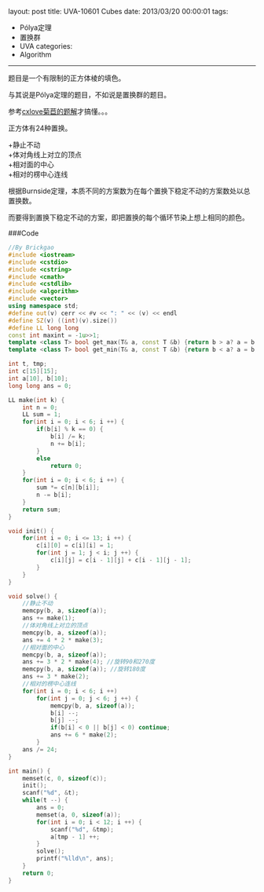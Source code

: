 layout: post
title: UVA-10601 Cubes
date: 2013/03/20 00:00:01
tags: 
- Pólya定理
- 置换群
- UVA
categories:
- Algorithm
---

题目是一个有限制的正方体棱的填色。

与其说是Pólya定理的题目，不如说是置换群的题目。

参考<a href="http://blog.csdn.net/acm_cxlove/article/details/7866192">cxlove菊苣的题解</a>才搞懂。。。

正方体有24种置换。

+静止不动  
+体对角线上对立的顶点  
+相对面的中心  
+相对的楞中心连线  

根据Burnside定理，本质不同的方案数为在每个置换下稳定不动的方案数处以总置换数。

而要得到置换下稳定不动的方案，即把置换的每个循环节染上想上相同的颜色。

<!-- more -->

###Code

``` c++ UVA 10601
//By Brickgao
#include <iostream>
#include <cstdio>
#include <cstring>
#include <cmath>
#include <cstdlib>
#include <algorithm>
#include <vector>
using namespace std;
#define out(v) cerr << #v << ": " << (v) << endl
#define SZ(v) ((int)(v).size())
#define LL long long
const int maxint = -1u>>1;
template <class T> bool get_max(T& a, const T &b) {return b > a? a = b, 1: 0;}
template <class T> bool get_min(T& a, const T &b) {return b < a? a = b, 1: 0;}

int t, tmp;
int c[15][15];
int a[10], b[10];
long long ans = 0;

LL make(int k) {
    int n = 0;
    LL sum = 1;
    for(int i = 0; i < 6; i ++) {
        if(b[i] % k == 0) {
            b[i] /= k;
            n += b[i];
        }
        else
            return 0;
    }
    for(int i = 0; i < 6; i ++) {
        sum *= c[n][b[i]];
        n -= b[i];
    }
    return sum;
}

void init() {
    for(int i = 0; i <= 13; i ++) {
        c[i][0] = c[i][i] = 1;
        for(int j = 1; j < i; j ++) {
            c[i][j] = c[i - 1][j] + c[i - 1][j - 1];
        }
    }
}

void solve() {
    //静止不动
    memcpy(b, a, sizeof(a));
    ans += make(1);
    //体对角线上对立的顶点
    memcpy(b, a, sizeof(a));
    ans += 4 * 2 * make(3);
    //相对面的中心
    memcpy(b, a, sizeof(a));
    ans += 3 * 2 * make(4); //旋转90和270度
    memcpy(b, a, sizeof(a)); //旋转180度
    ans += 3 * make(2);
    //相对的楞中心连线
    for(int i = 0; i < 6; i ++)
        for(int j = 0; j < 6; j ++) {
            memcpy(b, a, sizeof(a));
            b[i] --;
            b[j] --;
            if(b[i] < 0 || b[j] < 0) continue;
            ans += 6 * make(2);
        }
    ans /= 24;
}

int main() {
    memset(c, 0, sizeof(c));
    init();
    scanf("%d", &t);
    while(t --) {
        ans = 0;
        memset(a, 0, sizeof(a));
        for(int i = 0; i < 12; i ++) {
            scanf("%d", &tmp);
            a[tmp - 1] ++;
        }
        solve();
        printf("%lld\n", ans);
    }
    return 0;
}
```
